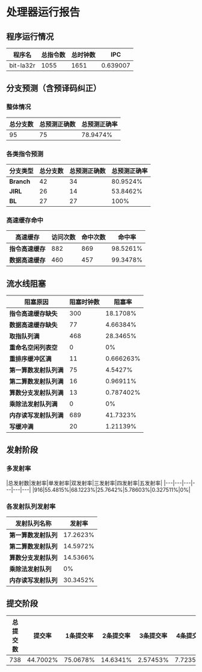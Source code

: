 # 处理器运行报告
## 程序运行情况
|程序名|总指令数|总时钟数|IPC|
|---|---|---|---|
|bit-la32r|1055|1651|0.639007|

## 分支预测（含预译码纠正）
### 整体情况
|总分支数|总预测正确数|总预测正确率|
|---|---|---|
|95|75|78.9474%|

### 各类指令预测
|分支类型|总分支数|总预测正确数|总预测正确率|
|---|---|---|---|
|**Branch**| 42 | 34 | 80.9524%|
|**JIRL**| 26 | 14 | 53.8462%|
|**BL**| 27 | 27 | 100%|

### 高速缓存命中
|高速缓存|访问次数|命中次数|命中率|
|---|---|---|---|
|**指令高速缓存**| 882 | 869 | 98.5261%|
|**数据高速缓存**| 460 | 457 | 99.3478%|
## 流水线阻塞
|阻塞原因|阻塞时钟数|阻塞率|
|---|---|---|
|**指令高速缓存缺失**| 300 | 18.1708%|
|**数据高速缓存缺失**| 77 | 4.66384%|
|**取指队列满**| 468 | 28.3465%|
|**重命名空闲列表空**|0 | 0%|
|**重排序缓冲区满**|11 | 0.666263%|
|**第一算数发射队列满**|75 | 4.5427%|
|**第二算数发射队列满**|16 | 0.96911%|
|**算数分支发射队列满**|13 | 0.787402%|
|**乘除法发射队列满**|0 | 0%|
|**内存读写发射队列满**|689 | 41.7323%|
|**写缓冲满**|20 | 1.21139%|

## 发射阶段
### 多发射率
|总发射数|发射率|单发射率|双发射率|三发射率|四发射率|五发射率|
|---|---|---|---|---|---|
|916|55.4815%|68.1223%|25.7642%|5.78603%|0.327511%|0%|

### 各发射队列发射率
|发射队列名称|发射率|
|---|---|
|**第一算数发射队列**|17.2623%|
|**第二算数发射队列**|14.5972%|
|**算数分支发射队列**|14.5366%|
|**乘除法发射队列**|0%|
|**内存读写发射队列**|30.3452%|

## 提交阶段
|总提交数|提交率|1条提交率|2条提交率|3条提交率|4条提交率|
|---|---|---|---|---|---|
|738|44.7002%|75.0678%|14.6341%|2.57453%|7.72358%|
